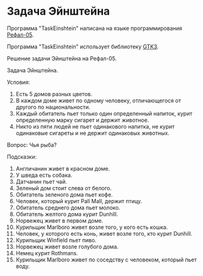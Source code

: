 # Задача Эйнштейна
Программа "TaskEinshtein" написана на языке программирования [Рефал-05](https://github.com/Mazdaywik/Refal-05).

Программа "TaskEinshtein" использует библиотеку [GTK3](https://docs.gtk.org/gtk3/).

Решение задачи Эйнштейна на Рефал-05.

Задача Эйнштейна.

Условия:
1. Есть 5 домов разных цветов.
2. В каждом доме живет по одному человеку, отличающегося от другого по национальности.
3. Каждый обитатель пьет только один определенный напиток, курит определенную марку сигарет и держит животное.
4. Никто из пяти людей не пьет одинакового напитка, не курит одинаковые сигареты и не держит одинаковых животных.

Вопрос: Чья рыба?

Подсказки:
1.  Англичанин живет в красном доме.
2.  У шведа есть собака.
3.  Датчанин пьет чай.
4.  Зеленый дом стоит слева от белого.
5.  Обитатель зеленого дома пьет кофе.
6.  Человек, который курит Pall Mall, держит птицу.
7.  Обитатель среднего дома пьет молоко.
8.  Обитатель желтого дома курит Dunhill.
9.  Норвежец живет в первом доме.
10. Курильщик Marlboro живет возле того, у кого есть кошка.
11. Человек, у которого есть конь, живет возле того, кто курит Dunhill.
12. Курильщик Winfield пьет пиво.
13. Норвежец живет возле голубого дома.
14. Немец курит Rothmans.
15. Курильщик Marlboro живет по соседству с человеком, который пьет воду.
